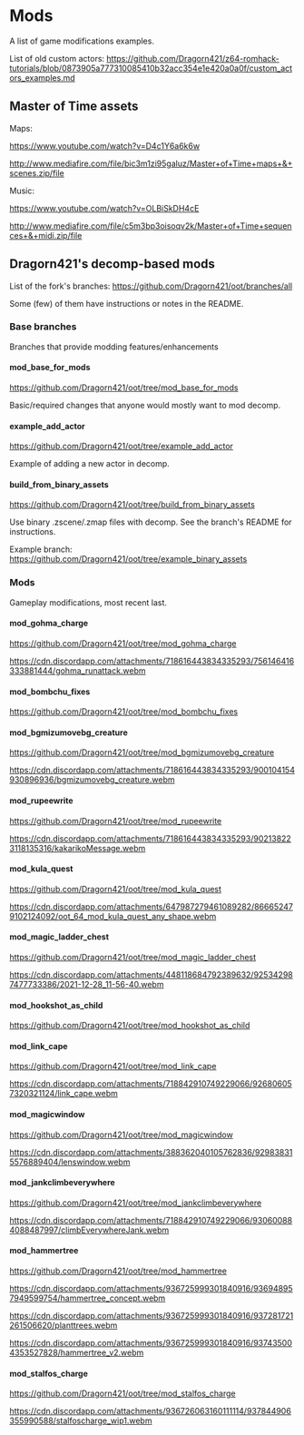 # Mods

A list of game modifications examples.

List of old custom actors: https://github.com/Dragorn421/z64-romhack-tutorials/blob/0873905a777310085410b32acc354e1e420a0a0f/custom_actors_examples.md

## Master of Time assets

Maps:

https://www.youtube.com/watch?v=D4c1Y6a6k6w

http://www.mediafire.com/file/bic3m1zi95galuz/Master+of+Time+maps+&+scenes.zip/file

Music:

https://www.youtube.com/watch?v=OLBiSkDH4cE

http://www.mediafire.com/file/c5m3bp3oisoqv2k/Master+of+Time+sequences+&+midi.zip/file

## Dragorn421's decomp-based mods

List of the fork's branches: https://github.com/Dragorn421/oot/branches/all

Some (few) of them have instructions or notes in the README.

### Base branches

Branches that provide modding features/enhancements

#### mod_base_for_mods

https://github.com/Dragorn421/oot/tree/mod_base_for_mods

Basic/required changes that anyone would mostly want to mod decomp.

#### example_add_actor

https://github.com/Dragorn421/oot/tree/example_add_actor

Example of adding a new actor in decomp.

#### build_from_binary_assets

https://github.com/Dragorn421/oot/tree/build_from_binary_assets

Use binary .zscene/.zmap files with decomp. See the branch's README for instructions.

Example branch: https://github.com/Dragorn421/oot/tree/example_binary_assets

### Mods

Gameplay modifications, most recent last.

#### mod_gohma_charge

https://github.com/Dragorn421/oot/tree/mod_gohma_charge

https://cdn.discordapp.com/attachments/718616443834335293/756146416333881444/gohma_runattack.webm

#### mod_bombchu_fixes

https://github.com/Dragorn421/oot/tree/mod_bombchu_fixes

#### mod_bgmizumovebg_creature

https://github.com/Dragorn421/oot/tree/mod_bgmizumovebg_creature

https://cdn.discordapp.com/attachments/718616443834335293/900104154930896936/bgmizumovebg_creature.webm

#### mod_rupeewrite

https://github.com/Dragorn421/oot/tree/mod_rupeewrite

https://cdn.discordapp.com/attachments/718616443834335293/902138223118135316/kakarikoMessage.webm

#### mod_kula_quest

https://github.com/Dragorn421/oot/tree/mod_kula_quest

https://cdn.discordapp.com/attachments/647987279461089282/866652479102124092/oot_64_mod_kula_quest_any_shape.webm

#### mod_magic_ladder_chest

https://github.com/Dragorn421/oot/tree/mod_magic_ladder_chest

https://cdn.discordapp.com/attachments/448118684792389632/925342987477733386/2021-12-28_11-56-40.webm

#### mod_hookshot_as_child

https://github.com/Dragorn421/oot/tree/mod_hookshot_as_child

#### mod_link_cape

https://github.com/Dragorn421/oot/tree/mod_link_cape

https://cdn.discordapp.com/attachments/718842910749229066/926806057320321124/link_cape.webm

#### mod_magicwindow

https://github.com/Dragorn421/oot/tree/mod_magicwindow

https://cdn.discordapp.com/attachments/388362040105762836/929838315576889404/lenswindow.webm

#### mod_jankclimbeverywhere

https://github.com/Dragorn421/oot/tree/mod_jankclimbeverywhere

https://cdn.discordapp.com/attachments/718842910749229066/930600884088487997/climbEverywhereJank.webm

#### mod_hammertree

https://github.com/Dragorn421/oot/tree/mod_hammertree

https://cdn.discordapp.com/attachments/936725999301840916/936948957949599754/hammertree_concept.webm

https://cdn.discordapp.com/attachments/936725999301840916/937281721261506620/planttrees.webm

https://cdn.discordapp.com/attachments/936725999301840916/937435004353527828/hammertree_v2.webm

#### mod_stalfos_charge

https://github.com/Dragorn421/oot/tree/mod_stalfos_charge

https://cdn.discordapp.com/attachments/936726063160111114/937844906355990588/stalfoscharge_wip1.webm
